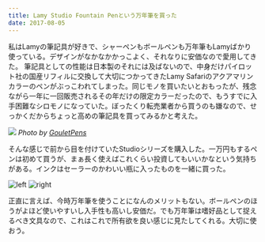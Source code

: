 ```yaml
---
title: Lamy Studio Fountain Penという万年筆を買った
date: 2017-08-05
---
```


私はLamyの筆記具が好きで、シャーペンもボールペンも万年筆もLamyばかり使っている。デザインがなかなかかっこよく、それなりに安価なので愛用してきた。
筆記具としての性能は日本製のそれには及ばないので、中身だけパイロット社の国産リフィルに交換して大切につかってきたLamy Safariのアクアマリンカラーのペンがぶっこわれてしまった。同じモノを買いたいとおもったが、残念ながら一年に一回販売されるその年だけの限定カラーだったので、もうすでに入手困難なシロモノになっていた。ぼったくり転売業者から買うのも嫌なので、せっかくだからちょっと高めの筆記具を買ってみるかと考えた。

![](https://cdn-tp1.mozu.com/6639-8588/cms/8588/files/8ad1dd69-4f34-4125-94a4-c9cde92aecc8)
*Photo by [GouletPens](https://www.gouletpens.com/lamy-studio-fountain-pen-imperial-blue-fine/p/LMY-L67IBF)*

そんな感じで前から目を付けていたStudioシリーズを購入した。一万円もするペンは初めて買うが、まぁ長く使えばこれくらい投資してもいいかなという気持ちがある。インクはセーラーのかわいい瓶に入ったものを一緒に買った。

![left](https://farm5.staticflickr.com/4682/25705526748_3c0fc29760_b.jpg)
![right](https://farm5.staticflickr.com/4645/38866956504_b22f376ea0_b.jpg)

正直に言えば、今時万年筆を使うことになんのメリットもない。ボールペンのほうがよほど使いやすいし入手性も高いし安価だ。でも万年筆は嗜好品として捉えるべき文具なので、これはこれで所有欲を良い感じに見たしてくれる。大切に使おう。
